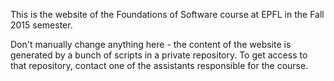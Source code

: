 This is the website of the Foundations of Software course at EPFL in the Fall 2015 semester.

Don't manually change anything here - the content of the website is generated by a bunch of scripts
in a private repository. To get access to that repository, contact one of the assistants responsible for the course.